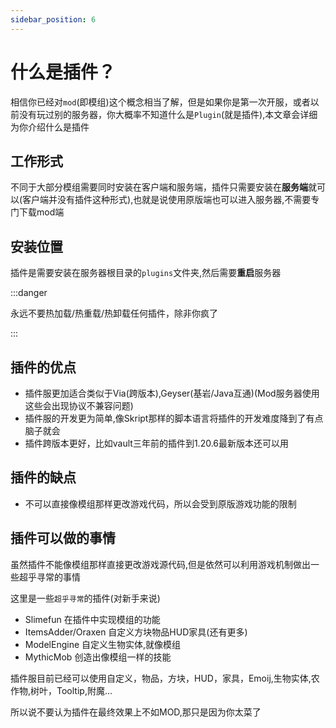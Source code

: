 ```yaml
---
sidebar_position: 6
---
```


# 什么是插件？

相信你已经对`mod`(即模组)这个概念相当了解，但是如果你是第一次开服，或者以前没有玩过别的服务器，你大概率不知道什么是`Plugin`(就是插件),本文章会详细为你介绍什么是插件

## 工作形式

不同于大部分模组需要同时安装在客户端和服务端，插件只需要安装在**服务端**就可以(客户端并没有插件这种形式),也就是说使用原版端也可以进入服务器,不需要专门下载mod端

## 安装位置

插件是需要安装在服务器根目录的`plugins`文件夹,然后需要**重启**服务器

:::danger

永远不要热加载/热重载/热卸载任何插件，除非你疯了

:::

## 插件的优点

* 插件服更加适合类似于Via(跨版本),Geyser(基岩/Java互通)(Mod服务器使用这些会出现协议不兼容问题)
* 插件服的开发更为简单,像Skript那样的脚本语言将插件的开发难度降到了有点脑子就会
* 插件跨版本更好，比如vault三年前的插件到1.20.6最新版本还可以用

## 插件的缺点

* 不可以直接像模组那样更改游戏代码，所以会受到原版游戏功能的限制

## 插件可以做的事情

虽然插件不能像模组那样直接更改游戏源代码,但是依然可以利用游戏机制做出一些超乎寻常的事情

这里是一些`超乎寻常`的插件(对新手来说)

* Slimefun 在插件中实现模组的功能
* ItemsAdder/Oraxen 自定义方块物品HUD家具(还有更多)
* ModelEngine 自定义生物实体,就像模组
* MythicMob 创造出像模组一样的技能

插件服目前已经可以使用自定义，物品，方块，HUD，家具，Emoij,生物实体,农作物,树叶，Tooltip,附魔...

所以说不要认为插件在最终效果上不如MOD,那只是因为你太菜了
